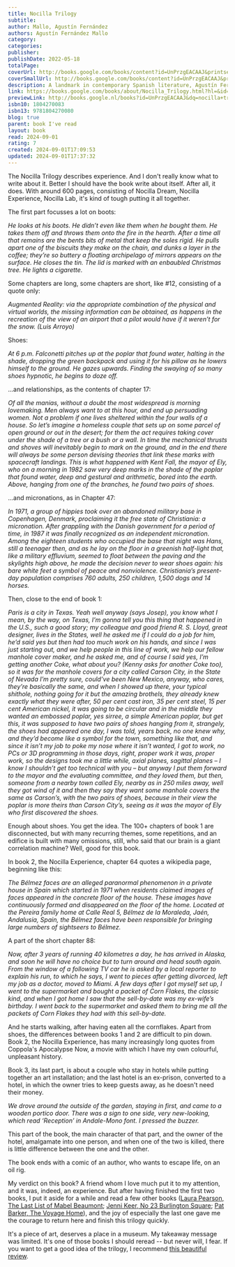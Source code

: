 ```yaml
---
title: Nocilla Trilogy
subtitle: 
author: Mallo, Agustín Fernández
authors: Agustín Fernández Mallo
category: 
categories: 
publisher: 
publishDate: 2022-05-18
totalPage: 
coverUrl: http://books.google.com/books/content?id=UnPrzgEACAAJ&printsec=frontcover&img=1&zoom=1&source=gbs_api
coverSmallUrl: http://books.google.com/books/content?id=UnPrzgEACAAJ&printsec=frontcover&img=1&zoom=5&source=gbs_api
description: A landmark in contemporary Spanish literature, Agustín Fernández Mallo's Nocilla Trilogy charts a hidden and exhilarating cartography of contemporary experience.
link: https://books.google.com/books/about/Nocilla_Trilogy.html?hl=&id=UnPrzgEACAAJ
previewLink: http://books.google.nl/books?id=UnPrzgEACAAJ&dq=nocilla+trilogy&hl=&as_pt=BOOKS&cd=4&source=gbs_api
isbn10: 1804270083
isbn13: 9781804270080
blog: true
parent: book I've read
layout: book
read: 2024-09-01
rating: 7
created: 2024-09-01T17:09:53
updated: 2024-09-01T17:37:32
---
```

  
The Nocilla Trilogy describes experience. And I don't really know what to write about it. Better I should have the book write about itself. After all, it does. With around 600 pages, consisting of Nocilla Dream, Nocilla Experience, Nocilla Lab, it's kind of tough putting it all together.  
  
The first part focusses a lot on boots:  
  
_He looks at his boots. He didn’t even like them when he bought them. He takes them off and throws them onto the fire in the hearth. After a time all that remains are the bents bits of metal that keep the soles rigid. He pulls apart one of the biscuits they make on the chain, and dunks a layer in the coffee; they’re so buttery a floating archipelago of mirrors appears on the surface. He closes the tin. The lid is marked with an enbaubled Christmas tree. He lights a cigarette._  
  
Some chapters are long, some chapters are short, like #12, consisting of a quote only:  
  
_Augmented Reality: via the appropriate combination of the physical and virtual worlds, the missing information can be obtained, as happens in the recreation of the view of an airport that a pilot would have if it weren’t for the snow._ _(Luis Arroyo)_  
  
Shoes:  
  
_At 6 p.m. Falconetti pitches up at the poplar that found water, halting in the shade, dropping the green backpack and using it for his pillow as he lowers himself to the ground. He gazes upwards. Finding the swaying of so many shoes hypnotic, he begins to doze off._  
  
...and relationships, as the contents of chapter 17:  
  
_Of all the manias, without a doubt the most widespread is morning lovemaking. Men always want to at this hour, and end up persuading women. Not a problem if one lives sheltered within the four walls of a house. So let’s imagine a homeless couple that sets up on some parcel of open ground or out in the desert; for them the act requires taking cover under the shade of a tree or a bush or a wall. In time the mechanical thrusts and shoves will inevitably begin to mark on the ground, and in the end there will always be some person devising theories that link these marks with spacecraft landings. This is what happened with Kent Fall, the mayor of Ely, who on a morning in 1982 saw very deep marks in the shade of the poplar that found water, deep and gestural and arithmetic, bored into the earth. Above, hanging from one of the branches, he found two pairs of shoes._  
  
...and micronations, as in Chapter 47:  
  
_In 1971, a group of hippies took over an abandoned military base in Copenhagen, Denmark, proclaiming it the free state of Christiania: a micronation. After grappling with the Danish government for a period of time, in 1987 it was finally recognized as an independent micronation. Among the eighteen students who occupied the base that night was Hans, still a teenager then, and as he lay on the floor in a greenish half-light that, like a military effluvium, seemed to float between the paving and the skylights high above, he made the decision never to wear shoes again: his bare white feet a symbol of peace and nonviolence. Christiania’s present-day population comprises 760 adults, 250 children, 1,500 dogs and 14 horses._  
  
Then, close to the end of book 1:  
  
_Paris is a city in Texas. Yeah well anyway (says Josep), you know what I mean, by the way, on Texas, I’m gonna tell you this thing that happened in the U.S., such a good story; my colleague and good friend R. S. Lloyd, great designer, lives in the States, well he asked me if I could do a job for him, he’d said yes but then had too much work on his hands, and since I was just starting out, and we help people in this line of work, we help our fellow manhole cover maker, and he asked me, and of course I said yes, I’m getting another Coke, what about you? (Kenny asks for another Coke too), so it was for the manhole covers for a city called Carson City, in the State of Nevada I’m pretty sure, could’ve been New Mexico, anyway, who cares, they’re basically the same, and when I showed up there, your typical shithole, nothing going for it but the amazing brothels, they already knew exactly what they were after, 50 per cent cast iron, 35 per cent steel, 15 per cent American nickel, it was going to be circular and in the middle they wanted an embossed poplar, yes sirree, a simple American poplar, but get this, it was supposed to have two pairs of shoes hanging from it, strangely, the shoes had appeared one day, I was told, years back, no one knew why, and they’d become like a symbol for the town, something like that, and since it isn’t my job to poke my nose where it isn’t wanted, I got to work, no PCs or 3D programming in those days, right, proper work it was, proper work, so the designs took me a little while, axial planes, sagittal planes – I know I shouldn’t get too technical with you – but anyway I put them forward to the mayor and the evaluating committee, and they loved them, but then, someone from a nearby town called Ely, nearby as in 250 miles away, well they got wind of it and then they say they want some manhole covers the same as Carson’s, with the two pairs of shoes, because in their view the poplar is more theirs than Carson City’s, seeing as it was the mayor of Ely who first discovered the shoes._  
  
Enough about shoes.  You get the idea.  The 100+ chapters of book 1 are disconnected, but with many recurring themes, some repetitions, and an edifice is built with many omissions, still, who said that our brain is a giant correlation machine?  Well, good for this book.  
  
In book 2, the Nocilla Experience, chapter 64 quotes a wikipedia page, beginning like this:  
  
_The Bélmez faces are an alleged paranormal phenomenon in a private house in Spain which started in 1971 when residents claimed images of faces appeared in the concrete floor of the house. These images have continuously formed and disappeared on the floor of the home. Located at the Pereira family home at Calle Real 5, Bélmez de la Moraleda, Jaén, Andalusia, Spain, the Bélmez faces have been responsible for bringing large numbers of sightseers to Bélmez._  
  
A part of the short chapter 88:  
  
_Now, after 3 years of running 40 kilometres a day, he has arrived in Alaska, and soon he will have no choice but to turn around and head south again. From the window of a following TV car he is asked by a local reporter to explain his run, to which he says, I went to pieces after getting divorced, left my job as a doctor, moved to Miami. A few days after I got myself set up, I went to the supermarket and bought a packet of Corn Flakes, the classic kind, and when I got home I saw that the sell-by-date was my ex-wife’s birthday. I went back to the supermarket and asked them to bring me all the packets of Corn Flakes they had with this sell-by-date._  
  
And he starts walking, after having eaten all the cornflakes.  Apart from shoes, the differences between books 1 and 2 are difficult to pin down.  Book 2, the Nocilla Experience, has many increasingly long quotes from Coppola's Apocalypse Now, a movie with which I have my own colourful, unpleasant history.  
  
Book 3, its last part, is about a couple who stay in hotels while putting together an art installation; and the last hotel is an ex-prison, converted to a hotel, in which the owner tries to keep guests away, as he doesn't need their money.    
  
_We drove around the outside of the garden, staying in first, and came to a wooden portico door. There was a sign to one side, very new-looking, which read ‘Reception’ in Andale-Mono font. I pressed the buzzer._  
  
This part of the book, the main character of that part, and the owner of the hotel, amalgamate into one person, and when one of the two is killed, there is little difference between the one and the other.  
  
The book ends with a comic of an author, who wants to escape life, on an oil rig.  
  
My verdict on this book? A friend whom I love much put it to my attention, and it was, indeed, an experience. But after having finished the first two books, I put it aside for a while and read a few other books ([Laura Pearson, The Last List of Mabel Beaumont](./Laura%20Pearson,%20The%20Last%20List%20of%20Mabel%20Beaumont.md); [Jenni Keer, No 23 Burlington Square](./Jenni%20Keer,%20No%2023%20Burlington%20Square.md); [Pat Barker, The Voyage Home](./Pat%20Barker,%20The%20Voyage%20Home.md)), and the joy of especially the last one gave me the courage to return here and finish this trilogy quickly.    
  
It's a piece of art, deserves a place in a museum. My takeaway message was limited. It's one of those books I should reread -- but never will, I fear. If you want to get a good idea of the trilogy, I recommend [this beautiful review](https://lareviewofbooks.org/article/apocalyptic-aesthetic-on-agustin-fernandez-mallos-the-nocilla-trilogy/).  
